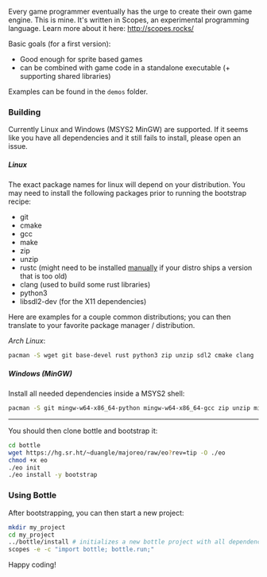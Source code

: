 Every game programmer eventually has the urge to create their own game engine. This is mine. It's written in Scopes, an experimental programming language. Learn more about it here: http://scopes.rocks/

Basic goals (for a first version):
- Good enough for sprite based games
- can be combined with game code in a standalone executable (+ supporting shared libraries)

Examples can be found in the `demos` folder.

### Building
Currently Linux and Windows (MSYS2 MinGW) are supported. If it seems like you have all dependencies and it still fails to install, please open an issue.

##### Linux

The exact package names for linux will depend on your distribution. 
You may need to install the following packages prior to running the bootstrap recipe:
- git
- cmake
- gcc
- make
- zip
- unzip
- rustc (might need to be installed [manually](https://www.rust-lang.org/tools/install) if your distro ships a version that is too old)
- clang (used to build some rust libraries)
- python3
- libsdl2-dev (for the X11 dependencies)

Here are examples for a couple common distributions; you can then translate to your favorite package manager / distribution.

*Arch Linux*:
```sh
pacman -S wget git base-devel rust python3 zip unzip sdl2 cmake clang
```

##### Windows (MinGW)

Install all needed dependencies inside a MSYS2 shell:
``` sh
pacman -S git mingw-w64-x86_64-python mingw-w64-x86_64-gcc zip unzip mingw-w64-x86_64-7zip mingw-w64-x86_64-make mingw-w64-x86_64-rust mingw-w64-x86_64-clang mingw-w64-x86_64-cmake
```

---

You should then clone bottle and bootstrap it:
``` sh
cd bottle
wget https://hg.sr.ht/~duangle/majoreo/raw/eo?rev=tip -O ./eo
chmod +x eo
./eo init
./eo install -y bootstrap
```

### Using Bottle

After bootstrapping, you can then start a new project:
``` sh
mkdir my_project
cd my_project
../bottle/install # initializes a new bottle project with all dependencies
scopes -e -c "import bottle; bottle.run;"
```

Happy coding!

